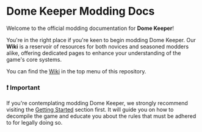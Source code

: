 # Dome Keeper Modding Docs

Welcome to the official modding documentation for **Dome Keeper**!

You're in the right place if you're keen to begin modding Dome Keeper. Our **Wiki** is a reservoir of resources for both novices and seasoned modders alike, offering dedicated pages to enhance your understanding of the game's core systems.

You can find the [Wiki](https://github.com/DomeKeeperMods/Docs/wiki) in the top menu of this repository.

### **❗ Important**
If you're contemplating modding Dome Keeper, we strongly recommend visiting the [Getting Started](https://github.com/DomeKeeperMods/Docs/wiki/Getting-Started) section first. It will guide you on how to decompile the game and educate you about the rules that must be adhered to for legally doing so.
